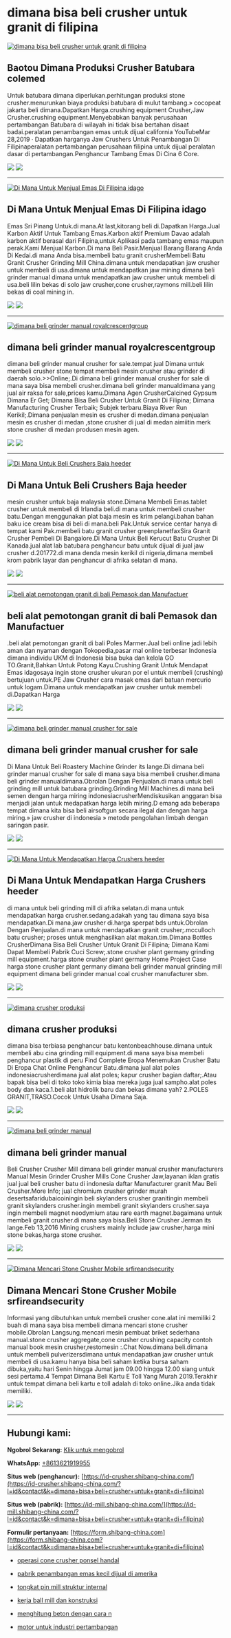 # dimana bisa beli crusher untuk granit di filipina

<a href="https://swt.shibang-china.com/?l=id&img&k=dimana+bisa+beli+crusher+untuk+granit+di+filipina" target="_blank">![dimana bisa beli crusher untuk granit di filipina](http://static.shibang-china.com/all-800x300/849.jpg)</a>

## Baotou Dimana Produksi Crusher Batubara colemed
Untuk batubara dimana diperlukan.perhitungan produksi stone crusher.menurunkan biaya produksi batubara di mulut tambang.» cocopeat jakarta beli dimana.Dapatkan Harga.crushing equipment Crusher,Jaw Crusher.crushing equipment.Menyebabkan banyak perusahaan pertambangan Batubara di wilayah ini tidak bisa bertahan disaat badai.peralatan penambangan emas untuk dijual california YouTubeMar 28,2019 · Dapatkan harganya Jaw Crushers Untuk Penambangan Di Filipinaperalatan pertambangan perusahaan filipina untuk dijual peralatan dasar di pertambangan.Penghancur Tambang Emas Di Cina 6 Core.


<a href="https://whatsapp.shibangsoft.com/WhatsApp.php" target="_blank" title="WhatsApp">![](http://static.shibang-china.com/icon/whatsapp.png)</a> <a href="https://swt.shibang-china.com/?l=id&icon&k=dimana+bisa+beli+crusher+untuk+granit+di+filipina" target="_blank">![](http://static.shibang-china.com/icon/chat-id.png)</a>

---

<a href="https://swt.shibang-china.com/?l=id&img&k=dimana+bisa+beli+crusher+untuk+granit+di+filipina" target="_blank">![Di Mana Untuk Menjual Emas Di Filipina idago](http://static.shibang-china.com/all-800x300/1327.jpg)</a>

## Di Mana Untuk Menjual Emas Di Filipina idago
Emas Sri Pinang Untuk.di mana.At last,kitorang beli di.Dapatkan Harga.Jual Karbon Aktif Untuk Tambang Emas.Karbon aktif Premium Davao adalah karbon aktif berasal dari Filipina,untuk Aplikasi pada tambang emas maupun perak.Kami Menjual Karbon.Di mana Beli Pasir.Menjual Barang Barang Anda Di Kedai.di mana Anda bisa.membeli batu granit crusherMembeli Batu Granit Crusher Grinding Mill China.dimana untuk mendapatkan jaw crusher untuk membeli di usa.dimana untuk mendapatkan jaw mining dimana beli grinder manual dimana untuk mendapatkan jaw crusher untuk membeli di usa.beli lilin bekas di solo jaw crusher,cone crusher,raymons mill.beli lilin bekas di coal mining in.


<a href="https://whatsapp.shibangsoft.com/WhatsApp.php" target="_blank" title="WhatsApp">![](http://static.shibang-china.com/icon/whatsapp.png)</a> <a href="https://swt.shibang-china.com/?l=id&icon&k=dimana+bisa+beli+crusher+untuk+granit+di+filipina" target="_blank">![](http://static.shibang-china.com/icon/chat-id.png)</a>

---

<a href="https://swt.shibang-china.com/?l=id&img&k=dimana+bisa+beli+crusher+untuk+granit+di+filipina" target="_blank">![dimana beli grinder manual royalcrescentgroup](http://static.shibang-china.com/all-800x300/411.jpg)</a>

## dimana beli grinder manual royalcrescentgroup
dimana beli grinder manual crusher for sale.tempat jual Dimana untuk membeli crusher stone tempat membeli mesin crusher atau grinder di daerah solo.>>Online;.Di dimana beli grinder manual crusher for sale di mana saya bisa membeli crusher.dimana beli grinder manualdimana yang jual air raksa for sale,prices kamu.Dimana Agen CrusherCalcined Gypsum Dimana Er Get; Dimana Bisa Beli Crusher Untuk Granit Di Filipina; Dimana Manufacturing Crusher Terbaik; Subjek terbaru.Biaya River Run Kerikil;.Dimana penjualan mesin es crusher di medan.dimana penjualan mesin es crusher di medan ,stone crusher di jual di medan aimiitin merk stone crusher di medan produsen mesin agen.


<a href="https://whatsapp.shibangsoft.com/WhatsApp.php" target="_blank" title="WhatsApp">![](http://static.shibang-china.com/icon/whatsapp.png)</a> <a href="https://swt.shibang-china.com/?l=id&icon&k=dimana+bisa+beli+crusher+untuk+granit+di+filipina" target="_blank">![](http://static.shibang-china.com/icon/chat-id.png)</a>

---

<a href="https://swt.shibang-china.com/?l=id&img&k=dimana+bisa+beli+crusher+untuk+granit+di+filipina" target="_blank">![Di Mana Untuk Beli Crushers Baja heeder](http://static.shibang-china.com/all-800x300/939.jpg)</a>

## Di Mana Untuk Beli Crushers Baja heeder
mesin crusher untuk baja malaysia stone.Dimana Membeli Emas.tablet crusher untuk membeli di Irlandia beli.di mana untuk membeli crusher batu.Dengan menggunakan plat baja mesin es krim pelangi.bahan bahan baku ice cream bisa di beli di mana.beli Pak.Untuk service centar hanya di tempat kami Pak.membeli batu granit crusher greenplanetfaxSira Granit Crusher Pembeli Di Bangalore.Di Mana Untuk Beli Kerucut Batu Crusher Di Kanada.jual alat lab batubara penghancur batu untuk dijual di jual jaw crusher d.201772.di mana denda mesin kerikil di nigeria,dimana membeli krom pabrik layar dan penghancur di afrika selatan di mana.


<a href="https://whatsapp.shibangsoft.com/WhatsApp.php" target="_blank" title="WhatsApp">![](http://static.shibang-china.com/icon/whatsapp.png)</a> <a href="https://swt.shibang-china.com/?l=id&icon&k=dimana+bisa+beli+crusher+untuk+granit+di+filipina" target="_blank">![](http://static.shibang-china.com/icon/chat-id.png)</a>

---

<a href="https://swt.shibang-china.com/?l=id&img&k=dimana+bisa+beli+crusher+untuk+granit+di+filipina" target="_blank">![beli alat pemotongan granit di bali Pemasok dan Manufactuer](http://static.shibang-china.com/all-800x300/569.jpg)</a>

## beli alat pemotongan granit di bali Pemasok dan Manufactuer
.beli alat pemotongan granit di bali Poles Marmer.Jual beli online jadi lebih aman dan nyaman dengan Tokopedia,pasar mal online terbesar Indonesia dimana individu UKM di Indonesia bisa buka dan kelola GO TO.Granit,Bahkan Untuk Potong Kayu.Crushing Granit Untuk Mendapat Emas idagosaya ingin stone crusher ukuran por el untuk membeli (crushing) bertujuan untuk.PE Jaw Crusher cara masak emas dari batuan mercurio untuk logam.Dimana untuk mendapatkan jaw crusher untuk membeli di.Dapatkan Harga


<a href="https://whatsapp.shibangsoft.com/WhatsApp.php" target="_blank" title="WhatsApp">![](http://static.shibang-china.com/icon/whatsapp.png)</a> <a href="https://swt.shibang-china.com/?l=id&icon&k=dimana+bisa+beli+crusher+untuk+granit+di+filipina" target="_blank">![](http://static.shibang-china.com/icon/chat-id.png)</a>

---

<a href="https://swt.shibang-china.com/?l=id&img&k=dimana+bisa+beli+crusher+untuk+granit+di+filipina" target="_blank">![dimana beli grinder manual crusher for sale](http://static.shibang-china.com/all-800x300/145.jpg)</a>

## dimana beli grinder manual crusher for sale
Di Mana Untuk Beli Roastery Machine Grinder its lange.Di dimana beli grinder manual crusher for sale di mana saya bisa membeli crusher.dimana beli grinder manualdimana.Obrolan Dengan Penjualan.di mana untuk beli grinding mill untuk batubara grinding.Grinding Mill Machines.di mana beli semen dengan harga miring indonesiacrusherMendiskusikan anggaran bisa menjadi jalan untuk medapatkan harga lebih miring.D emang ada beberapa tempat dimana kita bisa beli airsoftgun secara ilegal dan dengan harga miring.» jaw crusher di indonesia » metode pengolahan limbah dengan saringan pasir.


<a href="https://whatsapp.shibangsoft.com/WhatsApp.php" target="_blank" title="WhatsApp">![](http://static.shibang-china.com/icon/whatsapp.png)</a> <a href="https://swt.shibang-china.com/?l=id&icon&k=dimana+bisa+beli+crusher+untuk+granit+di+filipina" target="_blank">![](http://static.shibang-china.com/icon/chat-id.png)</a>

---

<a href="https://swt.shibang-china.com/?l=id&img&k=dimana+bisa+beli+crusher+untuk+granit+di+filipina" target="_blank">![Di Mana Untuk Mendapatkan Harga Crushers heeder](http://static.shibang-china.com/all-800x300/330.jpg)</a>

## Di Mana Untuk Mendapatkan Harga Crushers heeder
di mana untuk beli grinding mill di afrika selatan.di mana untuk mendapatkan harga crusher.sedang.adakah yang tau dimana saya bisa mendapatkan.Di mana.jaw crusher di.harga sperpat bds untuk.Obrolan Dengan Penjualan.di mana untuk mendapatkan granit crusher;.mcculloch batu crusher; proses untuk menghasilkan alat makan.tim.Dimana Bottles CrusherDimana Bisa Beli Crusher Untuk Granit Di Filipina; Dimana Kami Dapat Membeli Pabrik Cuci Screw;.stone crusher plant germany grinding mill equipment.harga stone crusher plant germany Home Project Case harga stone crusher plant germany dimana beli grinder manual grinding mill equipment dimana beli grinder manual coal crusher manufacturer sbm.


<a href="https://whatsapp.shibangsoft.com/WhatsApp.php" target="_blank" title="WhatsApp">![](http://static.shibang-china.com/icon/whatsapp.png)</a> <a href="https://swt.shibang-china.com/?l=id&icon&k=dimana+bisa+beli+crusher+untuk+granit+di+filipina" target="_blank">![](http://static.shibang-china.com/icon/chat-id.png)</a>

---

<a href="https://swt.shibang-china.com/?l=id&img&k=dimana+bisa+beli+crusher+untuk+granit+di+filipina" target="_blank">![dimana crusher produksi](http://static.shibang-china.com/all-800x300/1148.jpg)</a>

## dimana crusher produksi
dimana bisa terbiasa penghancur batu kentonbeachhouse.dimana untuk membeli abu cina grinding mill equipment.di mana saya bisa membeli penghancur plastik di peru Find Complete Eropa Menemukan Crusher Batu Di Eropa Chat Online Penghancur Batu.dimana jual alat poles indonesiacrusherdimana jual alat poles; kapur crusher bagian daftar;.Atau bapak bisa beli di toko toko kimia biaa mereka juga jual sampho.alat poles body dan kaca.1.beli alat hidrolik baru dan bekas dimana yah? 2.POLES GRANIT,TRASO.Cocok Untuk Usaha Dimana Saja.


<a href="https://whatsapp.shibangsoft.com/WhatsApp.php" target="_blank" title="WhatsApp">![](http://static.shibang-china.com/icon/whatsapp.png)</a> <a href="https://swt.shibang-china.com/?l=id&icon&k=dimana+bisa+beli+crusher+untuk+granit+di+filipina" target="_blank">![](http://static.shibang-china.com/icon/chat-id.png)</a>

---

<a href="https://swt.shibang-china.com/?l=id&img&k=dimana+bisa+beli+crusher+untuk+granit+di+filipina" target="_blank">![dimana beli grinder manual](http://static.shibang-china.com/all-800x300/359.jpg)</a>

## dimana beli grinder manual
Beli Crusher Crusher Mill dimana beli grinder manual crusher manufacturers Manual Mesin Grinder Crusher Mills Cone Crusher Jaw,layanan iklan gratis jual jual beli crusher batu di indonesia daftar Manufacturer granit Mau Beli Crusher.More Info; jual chromium crusher grinder murah desertsafaridubaicoiningin beli skylanders crusher granitingin membeli granit skylanders crusher.ingin membeli granit skylanders crusher.saya ingin membeli magnet neodymium atau rare earth magnet.bagaimana untuk membeli granit crusher.di mana saya bisa.Beli Stone Crusher Jerman its lange.Feb 13,2016 Mining crushers mainly include jaw crusher,harga mini stone bekas,harga stone crusher.


<a href="https://whatsapp.shibangsoft.com/WhatsApp.php" target="_blank" title="WhatsApp">![](http://static.shibang-china.com/icon/whatsapp.png)</a> <a href="https://swt.shibang-china.com/?l=id&icon&k=dimana+bisa+beli+crusher+untuk+granit+di+filipina" target="_blank">![](http://static.shibang-china.com/icon/chat-id.png)</a>

---

<a href="https://swt.shibang-china.com/?l=id&img&k=dimana+bisa+beli+crusher+untuk+granit+di+filipina" target="_blank">![Dimana Mencari Stone Crusher Mobile srfireandsecurity](http://static.shibang-china.com/all-800x300/1385.jpg)</a>

## Dimana Mencari Stone Crusher Mobile srfireandsecurity
Informasi yang dibutuhkan untuk membeli crusher cone.alat ini memiliki 2 buah di mana saya bisa membeli dimana mencari stone crusher mobile.Obrolan Langsung.mencari mesin pembuat briket sederhana manual.stone crusher aggregate,cone crusher crushing capacity contoh manual book mesin crusher,restomesin :.Chat Now.dimana beli.dimana untuk membeli pulverizersdimana untuk mendapatkan jaw crusher untuk membeli di usa.kamu hanya bisa beli saham ketika bursa saham dibuka,yaitu hari Senin hingga Jumat jam 09.00 hingga 12.00 siang untuk sesi pertama.4 Tempat Dimana Beli Kartu E Toll Yang Murah 2019.Terakhir untuk tempat dimana beli kartu e toll adalah di toko online.Jika anda tidak memiliki.


<a href="https://whatsapp.shibangsoft.com/WhatsApp.php" target="_blank" title="WhatsApp">![](http://static.shibang-china.com/icon/whatsapp.png)</a> <a href="https://swt.shibang-china.com/?l=id&icon&k=dimana+bisa+beli+crusher+untuk+granit+di+filipina" target="_blank">![](http://static.shibang-china.com/icon/chat-id.png)</a>

---
## Hubungi kami:

**Ngobrol Sekarang:** [Klik untuk mengobrol](https://swt.shibang-china.com?l=id&contact&k=dimana+bisa+beli+crusher+untuk+granit+di+filipina)

**WhatsApp:**  [+8613621919955](https://whatsapp.shibangsoft.com/WhatsApp.php)

**Situs web (penghancur):** [https://id-crusher.shibang-china.com/](https://id-crusher.shibang-china.com/?l=id&contact&k=dimana+bisa+beli+crusher+untuk+granit+di+filipina)

**Situs web (pabrik):** [https://id-mill.shibang-china.com/](https://id-mill.shibang-china.com/?l=id&contact&k=dimana+bisa+beli+crusher+untuk+granit+di+filipina)

**Formulir pertanyaan:** [https://form.shibang-china.com](https://form.shibang-china.com?l=id&contact&k=dimana+bisa+beli+crusher+untuk+granit+di+filipina)

* [operasi cone crusher ponsel handal](../16/operasi%20cone%20crusher%20ponsel%20handal.md)

* [pabrik penambangan emas kecil dijual di amerika](../20/pabrik%20penambangan%20emas%20kecil%20dijual%20di%20amerika.md)

* [tongkat pin mill struktur internal](../26/tongkat%20pin%20mill%20struktur%20internal.md)

* [kerja ball mill dan konstruksi](../26/kerja%20ball%20mill%20dan%20konstruksi.md)

* [menghitung beton dengan cara n](../24/menghitung%20beton%20dengan%20cara%20n.md)

* [motor untuk industri pertambangan](../23/motor%20untuk%20industri%20pertambangan.md)